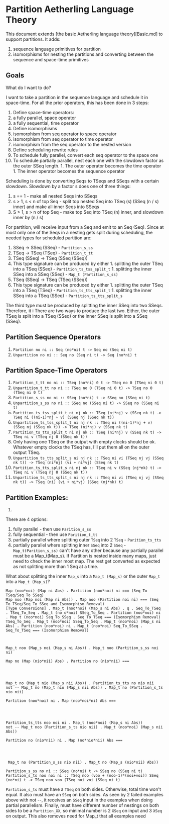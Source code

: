 # Partition Aetherling Language Theory
This document extends [the basic Aetherling language theory][Basic.md] to support partitions.
It adds:
1. sequence language primitives for partition
1. isomorphisms for nesting the partitions and converting between the sequence and space-time primitives

## Goals
What do I want to do?

I want to take a partition in the sequence language and schedule it in space-time.
For all the prior operators, this has been done in 3 steps:
1. Define space-time operators:
  1. a fully parallel, space operator 
  1. a fully sequential, time operator 
1. Define isomorphisms
  1. isomorphism from seq operator to space operator
  1. isomorphism from seq operator to time operator
  1. isomorphism from the seq operator to the nested version
1. Define scheduling rewrite rules
  1. To schedule fully parallel, convert each seq operator to the space one
  1. To schedule partially parallel, nest each one with the slowdown factor as the outer SSeq length. 
    1. The outer operator becomes the time operator
    1. The inner operator becomes the sequence operator

Scheduling is done by converting Seqs to TSeqs and SSeqs with a certain slowdown.
Slowdown by a factor s does one of three things:
1. s == 1 - make all nested Seqs into SSeqs
1. s > 1, s < n of top Seq - split top nested Seq into TSeq (s) (SSeq (n /
   s) inner) and make all inner Seqs into SSeqs
1. S > 1, s > n of top Seq - make top Seq into TSeq (n) inner, and slowdown inner by (n / s)

For partition, will receive input from a Seq and emit to an Seq (Seq).
Since at most only one of the Seqs in a nesting gets split during scheduling, the needed types for scheduled partition are: 
1. SSeq -> SSeq (SSeq) - `Partition_s_ss`
1. TSeq -> TSeq (TSeq) - `Partition_t_tt`
1. TSeq (SSeq) -> TSeq (SSeq (SSeq))
  1. This type signature can be produced by either
    1. splitting the outer TSeq into a TSeq (SSeq) - `Partition_ts_tss_split_t`
    1. splitting the inner SSeq into a SSeq (SSeq) - `Map_t (Partition_s_ss)`
1. TSeq (SSeq) -> TSeq (TSeq (SSeq))
  1. This type signature can be produced by either
    1. splitting the outer TSeq into a TSeq (TSeq) - `Partition_ts_tts_split_t`
    1. splitting the inner SSeq into a TSeq (SSeq) - `Partition_ts_tts_split_s`

The third type must be produced by splitting the inner SSeq into two SSeqs. Therefore, it i
There are two ways to produce the last two. Either, the outer TSeq is split into
a TSeq (SSeq) or the inner SSeq is split into a SSeq (SSeq).

## Partition Sequence Operators
1. `Partition no ni :: Seq (no*ni) t -> Seq no (Seq ni t)`
7. `Unpartition no ni :: Seq no (Seq ni t) -> Seq (no*ni) t`
## Partition Space-Time Operators
1. `Partition_t_tt no ni :: TSeq (no*ni) 0 t -> TSeq no 0 (TSeq ni 0 t)`
1. `Unpartition_t_tt no ni :: TSeq no 0 (TSeq ni 0 t) -> TSeq no 0 (TSeq ni 0 t)`
1. `Partition_s_ss no ni :: SSeq (no*ni) t -> SSeq no (SSeq ni t)`
1. `Unpartition_s_ss no ni :: SSeq no (SSeq ni t) -> SSeq no (SSeq ni t)`
1. `Partition_ts_tss_split_t ni nj nk :: TSeq (ni*nj) v (SSeq nk t) -> TSeq ni ((ni-1)*nj + v) (SSeq nj (SSeq nk t))`
1. `Unpartition_ts_tss_split_t ni nj nk :: TSeq ni ((ni-1)*nj + v) (SSeq nj (SSeq nk t)) -> TSeq (ni*nj) v (SSeq nk t)`
1. `Partition_ts_tts_split_t ni nj nk :: TSeq (ni*nj) v (SSeq nk t) -> TSeq ni v (TSeq nj 0 (SSeq nk t))`
  1. Only having one TSeq on the output with empty clocks should be ok. Whatever
     empty clocks the TSeq has, I'll put them all on the outer output TSeq.
1. `Unpartition_ts_tts_split_s ni nj nk :: TSeq ni vi (TSeq nj vj (SSeq nk t)) -> TSeq (ni*nj) (vi + ni*vj) (SSeq nk t)`
1. `Partition_ts_tts_split_s ni nj nk :: TSeq ni v (SSeq (nj*nk) t) -> TSeq ni v (TSeq nj 0 (SSeq nk t))`
1. `Unpartition_ts_tts_split_s ni nj nk :: TSeq ni vi (TSeq nj vj (SSeq nk t)) -> TSeq (ni) (vi + ni*vj) (SSeq (nj*nk) t)`

## Partition Examples:
1. 




There are 4 options: 
1. fully parallel - then use `Parition_s_ss`
1. fully sequential - then use `Parition_t_tt`
1. partially parallel where splitting outer `TSeq` into 2 `TSeq` - `Parition_ts_tts`
1. partially parallel where splitting inner `SSeq` into 2 `SSeq` - `Map_t(Parition_s_ss)`
can't have any other because any partially parallel must be a Map\_t(Map\_s).
If Partition is nested inside many maps, just need to check the inner most map. The rest get converted as expected as not splitting more than 1 Seq at a time.

What about splitting the inner `Map_s` into a `Map_t (Map_s)` or the outer `Map_t` into a `Map_t (Map_s)`?

```
Map (noo*noi) (Map ni Abs) . Partition (noo*noi) ni === (Seq To TSeq/Seq To SSeq)
Map noo (Map noi (Map ni Abs)) . Map noo (Partition noi ni) === (Seq To TSeq/Seq To SSeq and Isomorphism Removal)
[Type Conversions] . Map_t (noo*noi) (Map_s ni Abs) . q . Seq_To_TSeq . TSeq_To_Seq . Map_t (no o*noi) SSeq_To_Seq . Partition (noo*noi) ni . Map_t (noo*noi) Seq_To_SSeq . Seq_To_TSeq === (Isomorphism Removal)
TSeq_To_Seq . Map_t (noo*noi) SSeq_To_Seq . Map_t (noo*noi) (Map_s ni Abs) . Partition (noo*noi) ni . Map_t (noo*noi) Seq_To_SSeq . Seq_To_TSeq === (Isomorphism Removal)



Map_t noo (Map_s noi (Map_s ni Abs)) . Map_t noo (Partition_s_ss noi ni)
```

```
Map no (Map (nio*nii) Abs) . Partition no (nio*nii) ===




Map_t no (Map_t nio (Map_s nii Abs)) . Partition_ts_tts no nio nii 
not -- Map_t no (Map_t nio (Map_s nii Abs)) . Map_t no (Partition_s_ts nio nii) 
```

```
Partition (noo*noi) ni . Map (noo*noi*ni) Abs ===




Partition_ts_tts noo noi ni . Map_t (noo*noi) (Map_s ni Abs)) 
not -- Map_t noo (Partition_s_ts nio nii) . Map_t (noo*noi) (Map_s nii Abs)) 
```

```
Partition no (nio*nii) ni . Map (no*nio*nii) Abs ===




 Map_t no (Partition_s_ss nio nii) . Map_t no (Map_s (nio*nii) Abs)) 
```


```
Partition_s_ss no ni :: SSeq (no*ni) t -> SSeq no (SSeq ni t)
Partition_s_ts noo noi ni :: TSeq noo (voo + (noo-1)*(noi+voi)) SSeq (no*ni) t -> TSeq noo voo (TSeq noi voi (SSeq ni t)
```
`Partition_s_ts` must have a `TSeq` on both sides. Otherwise, total time won't equal. It also must have an `SSeq` on both sides. As seen by 2 failed examples above with not --, it receives an `SSeq` input in the examples when doing partial parallelism. Finally, must have different number of nestings on both sides to be a `Partition_XX`, so minimal number is 2 `XSeq` on input and 3 `XSeq` on output. This also removes need for Map_t that all examples need
